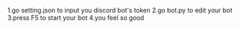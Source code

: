 1.go setting.json to input you discord bot's token
2.go bot.py to edit your bot
3.press F5 to start your bot
4.you feel so good
